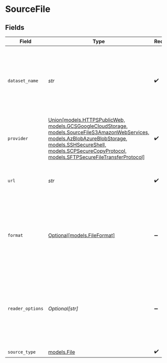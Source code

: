 # SourceFile


## Fields

| Field                                                                                                                                                                                                                                                       | Type                                                                                                                                                                                                                                                        | Required                                                                                                                                                                                                                                                    | Description                                                                                                                                                                                                                                                 | Example                                                                                                                                                                                                                                                     |
| ----------------------------------------------------------------------------------------------------------------------------------------------------------------------------------------------------------------------------------------------------------- | ----------------------------------------------------------------------------------------------------------------------------------------------------------------------------------------------------------------------------------------------------------- | ----------------------------------------------------------------------------------------------------------------------------------------------------------------------------------------------------------------------------------------------------------- | ----------------------------------------------------------------------------------------------------------------------------------------------------------------------------------------------------------------------------------------------------------- | ----------------------------------------------------------------------------------------------------------------------------------------------------------------------------------------------------------------------------------------------------------- |
| `dataset_name`                                                                                                                                                                                                                                              | *str*                                                                                                                                                                                                                                                       | :heavy_check_mark:                                                                                                                                                                                                                                          | The Name of the final table to replicate this file into (should include letters, numbers dash and underscores only).                                                                                                                                        |                                                                                                                                                                                                                                                             |
| `provider`                                                                                                                                                                                                                                                  | [Union[models.HTTPSPublicWeb, models.GCSGoogleCloudStorage, models.SourceFileS3AmazonWebServices, models.AzBlobAzureBlobStorage, models.SSHSecureShell, models.SCPSecureCopyProtocol, models.SFTPSecureFileTransferProtocol]](../models/storageprovider.md) | :heavy_check_mark:                                                                                                                                                                                                                                          | The storage Provider or Location of the file(s) which should be replicated.                                                                                                                                                                                 |                                                                                                                                                                                                                                                             |
| `url`                                                                                                                                                                                                                                                       | *str*                                                                                                                                                                                                                                                       | :heavy_check_mark:                                                                                                                                                                                                                                          | The URL path to access the file which should be replicated.                                                                                                                                                                                                 | https://storage.googleapis.com/covid19-open-data/v2/latest/epidemiology.csv                                                                                                                                                                                 |
| `format`                                                                                                                                                                                                                                                    | [Optional[models.FileFormat]](../models/fileformat.md)                                                                                                                                                                                                      | :heavy_minus_sign:                                                                                                                                                                                                                                          | The Format of the file which should be replicated (Warning: some formats may be experimental, please refer to the docs).                                                                                                                                    |                                                                                                                                                                                                                                                             |
| `reader_options`                                                                                                                                                                                                                                            | *Optional[str]*                                                                                                                                                                                                                                             | :heavy_minus_sign:                                                                                                                                                                                                                                          | This should be a string in JSON format. It depends on the chosen file format to provide additional options and tune its behavior.                                                                                                                           | {}                                                                                                                                                                                                                                                          |
| `source_type`                                                                                                                                                                                                                                               | [models.File](../models/file.md)                                                                                                                                                                                                                            | :heavy_check_mark:                                                                                                                                                                                                                                          | N/A                                                                                                                                                                                                                                                         |                                                                                                                                                                                                                                                             |